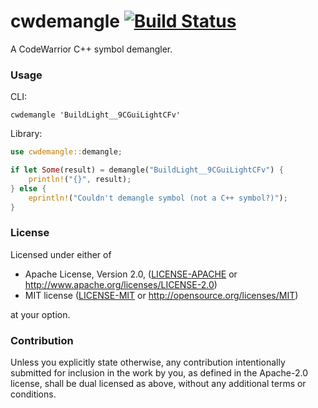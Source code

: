 # cwdemangle [![Build Status]][actions]

[Build Status]: https://github.com/encounter/cwdemangle/actions/workflows/build.yaml/badge.svg
[actions]: https://github.com/encounter/cwdemangle/actions

A CodeWarrior C++ symbol demangler.

### Usage

CLI:

```shell
cwdemangle 'BuildLight__9CGuiLightCFv'
```

Library:

```rust
use cwdemangle::demangle;

if let Some(result) = demangle("BuildLight__9CGuiLightCFv") {
    println!("{}", result);
} else {
    eprintln!("Couldn't demangle symbol (not a C++ symbol?)");
}
```

### License

Licensed under either of

* Apache License, Version 2.0, ([LICENSE-APACHE](LICENSE-APACHE) or http://www.apache.org/licenses/LICENSE-2.0)
* MIT license ([LICENSE-MIT](LICENSE-MIT) or http://opensource.org/licenses/MIT)

at your option.

### Contribution

Unless you explicitly state otherwise, any contribution intentionally submitted
for inclusion in the work by you, as defined in the Apache-2.0 license, shall be dual licensed as above, without any
additional terms or conditions.
